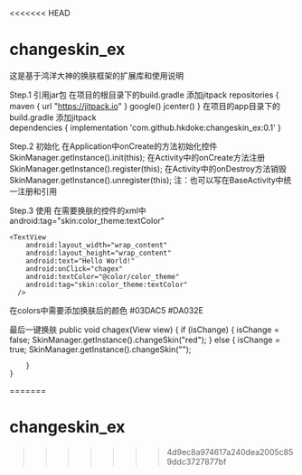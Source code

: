 <<<<<<< HEAD
# changeskin_ex
这是基于鸿洋大神的换肤框架的扩展库和使用说明

Step.1 引用jar包
 在项目的根目录下的build.gradle 添加jitpack
 repositories {
        maven { url "https://jitpack.io" }
        google()
        jcenter()
    }
 在项目的app目录下的build.gradle 添加jitpack   
 dependencies {
   implementation 'com.github.hkdoke:changeskin_ex:0.1'
}

Step.2 初始化
在Application中onCreate的方法初始化控件
  SkinManager.getInstance().init(this);
在Activity中的onCreate方法注册
 SkinManager.getInstance().register(this);
在Activity中的onDestroy方法销毁
  SkinManager.getInstance().unregister(this);
   注：也可以写在BaseActivity中统一注册和引用
   
Step.3 使用
 在需要换肤的控件的xml中
   android:tag="skin:color_theme:textColor"

    <TextView
        android:layout_width="wrap_content"
        android:layout_height="wrap_content"
        android:text="Hello World!"
        android:onClick="chagex"
        android:textColor="@color/color_theme"
        android:tag="skin:color_theme:textColor"
      />

在colors中需要添加换肤后的颜色
  <color name="color_theme">#03DAC5</color>
  <color name="color_theme_red">#DA032E</color>      

最后一键换肤
   public void chagex(View view) {
        if (isChange) {
            isChange = false;
            SkinManager.getInstance().changeSkin("red");
        } else {
            isChange = true;
            SkinManager.getInstance().changeSkin("");

        }
    }  
=======
# changeskin_ex
>>>>>>> 4d9ec8a974617a240dea2005c859ddc3727877bf
